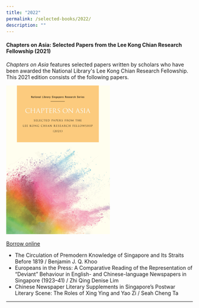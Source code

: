 ```yaml
---
title: "2022"
permalink: /selected-books/2022/
description: ""
---
```

#### <a style="text-decoration: none; font-weight: bold;" href="https://nlb.overdrive.com/media/6520148" target="_blank" id="coa">Chapters on Asia: Selected Papers from the Lee Kong Chian Research Fellowship (2021)</a> 
<i>Chapters on Asia</i> features selected papers written by scholars who have been awarded the National Library's Lee Kong Chian Research Fellowship. This 2021 edition consists of the following papers.
 
<img src="/images/publications/Chapters%20on%20Asia%202021%20Cover.jpg" style="width:auto; height:400px">

[Borrow online](https://nlb.overdrive.com/media/9550250)

* The Circulation of Premodern Knowledge of Singapore and Its Straits Before 1819 / Benjamin J. Q. Khoo <br>
* Europeans in the Press: A Comparative Reading of the Representation of “Deviant” Behaviour in English- and Chinese-language Newspapers in Singapore (1923–41) / Zhi Qing Denise Lim <br>
* Chinese Newspaper Literary Supplements in Singapore’s Postwar Literary Scene: The Roles of Xing Ying and Yao Zi / Seah Cheng Ta <br>
 
<hr>